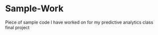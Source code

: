 # Sample-Work
Piece of sample code I have worked on for my predictive analytics class final project

